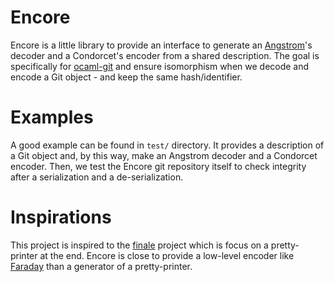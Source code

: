 Encore
======

Encore is a little library to provide an interface to generate an
[Angstrom](https://github.com/inhabitedtype/angstrom.git)'s decoder and a
Condorcet's encoder from a shared description. The goal is specifically for
[ocaml-git](https://github.com/mirage/ocaml-git.git) and ensure isomorphism when
we decode and encode a Git object - and keep the same hash/identifier.

Examples
========

A good example can be found in `test/` directory. It provides a description of a
Git object and, by this way, make an Angstrom decoder and a Condorcet encoder.
Then, we test the Encore git repository itself to check integrity after a
serialization and a de-serialization.

Inspirations
============

This project is inspired to the [finale](https://github.com/takahisa/finale.git)
project which is focus on a pretty-printer at the end. Encore is close to
provide a low-level encoder like
[Faraday](https://github.com/inhabitedtype/faraday.git) than a generator of a
pretty-printer.
